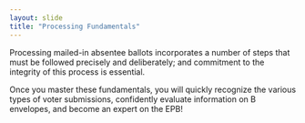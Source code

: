 ```yaml
---
layout: slide
title: "Processing Fundamentals"
---
```


Processing mailed-in absentee ballots incorporates a number of steps that must be followed precisely and deliberately; and commitment to the integrity of this process is essential.

Once you master these fundamentals, you will quickly recognize the various types of voter submissions, confidently evaluate information on B envelopes, and become an expert on the EPB!
